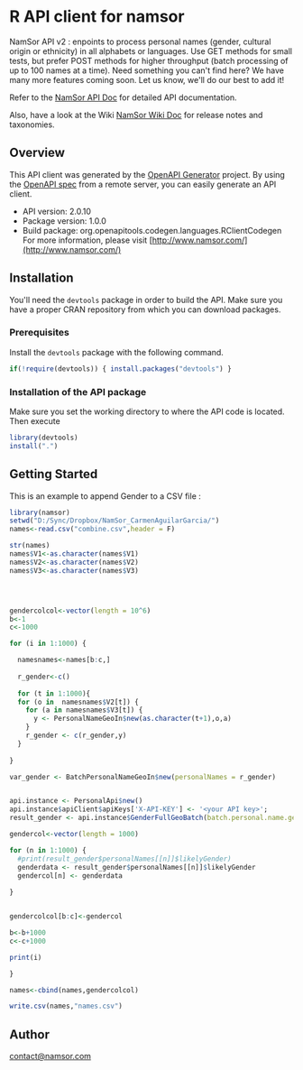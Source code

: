 # R API client for namsor

NamSor API v2 : enpoints to process personal names (gender, cultural origin or ethnicity) in all alphabets or languages. Use GET methods for small tests, but prefer POST methods for higher throughput (batch processing of up to 100 names at a time). Need something you can't find here? We have many more features coming soon. Let us know, we'll do our best to add it! 


Refer to the [NamSor API Doc](https://v2.namsor.com/NamSorAPIv2/apidoc.html) for detailed API documentation.

Also, have a look at the Wiki [NamSor Wiki Doc](https://github.com/namsor/namsor-tools-v2/wiki/NamSor-Tools-V2) for release notes and taxonomies. 

## Overview
This API client was generated by the [OpenAPI Generator](https://openapi-generator.tech) project. By using the [OpenAPI spec](https://openapis.org) from a remote server, you can easily generate an API client.

- API version: 2.0.10
- Package version: 1.0.0
- Build package: org.openapitools.codegen.languages.RClientCodegen
For more information, please visit [http://www.namsor.com/](http://www.namsor.com/)

## Installation
You'll need the `devtools` package in order to build the API.
Make sure you have a proper CRAN repository from which you can download packages.

### Prerequisites
Install the `devtools` package with the following command.
```R
if(!require(devtools)) { install.packages("devtools") }
```

### Installation of the API package
Make sure you set the working directory to where the API code is located.
Then execute
```R
library(devtools)
install(".")
```
## Getting Started

This is an example to append Gender to a CSV file :

```R
library(namsor)
setwd("D:/Sync/Dropbox/NamSor_CarmenAguilarGarcia/")
names<-read.csv("combine.csv",header = F)

str(names)
names$V1<-as.character(names$V1)
names$V2<-as.character(names$V2)
names$V3<-as.character(names$V3)




gendercolcol<-vector(length = 10^6)
b<-1
c<-1000

for (i in 1:1000) {

  namesnames<-names[b:c,]
 
  r_gender<-c()
   
  for (t in 1:1000){
  for (o in  namesnames$V2[t]) {
    for (a in namesnames$V3[t]) {
      y <- PersonalNameGeoIn$new(as.character(t+1),o,a)
    }
    r_gender <- c(r_gender,y) 
  }
  
}

var_gender <- BatchPersonalNameGeoIn$new(personalNames = r_gender)


api.instance <- PersonalApi$new()
api.instance$apiClient$apiKeys['X-API-KEY'] <- '<your API key>';
result_gender <- api.instance$GenderFullGeoBatch(batch.personal.name.geo.in=var_gender)

gendercol<-vector(length = 1000)

for (n in 1:1000) {
  #print(result_gender$personalNames[[n]]$likelyGender)
  genderdata <- result_gender$personalNames[[n]]$likelyGender
  gendercol[n] <- genderdata
  
}


gendercolcol[b:c]<-gendercol

b<-b+1000
c<-c+1000

print(i)

}

names<-cbind(names,gendercolcol)

write.csv(names,"names.csv")

```
## Author

contact@namsor.com

